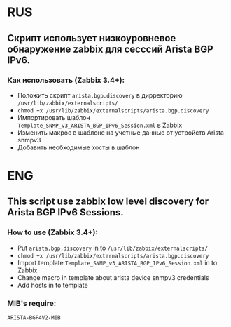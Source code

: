 # RUS
## Скрипт использует низкоуровневое обнаружение zabbix для сесссий Arista BGP IPv6.

### Как использовать (Zabbix 3.4+):

* Положить скрипт `arista.bgp.discovery` в дирректорию `/usr/lib/zabbix/externalscripts/`
* `chmod +x /usr/lib/zabbix/externalscripts/arista.bgp.discovery`
* Импортировать шаблон `Template_SNMP_v3_ARISTA_BGP_IPv6_Session.xml` в Zabbix
* Изменить макрос в шаблоне на учетные данные от устройств Arista snmpv3
* Добавить необходимые хосты в шаблон

# ENG
## This script use zabbix low level discovery for Arista BGP IPv6 Sessions.

### How to use (Zabbix 3.4+):

* Put `arista.bgp.discovery` in to `/usr/lib/zabbix/externalscripts/`
* `chmod +x /usr/lib/zabbix/externalscripts/arista.bgp.discovery`
* Import template `Template_SNMP_v3_ARISTA_BGP_IPv6_Session.xml` in to Zabbix
* Change macro in template about arista device snmpv3 credentials
* Add hosts in to template


### MIB's require:
`ARISTA-BGP4V2-MIB`

